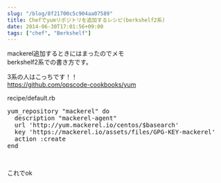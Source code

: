 ```yaml
---
slug: "/blog/8f21700c5c904aa07589"
title: Chefでyumリポジトリを追加するレシピ(berkshelf2系)
date: 2014-06-30T17:01:56+09:00
tags: ["chef", "Berkshelf"]
---
```

<p>mackerel追加するときにはまったのでメモ<br>
berkshelf2系での書き方です。</p>

<p>3系の人はこっちです！！<br>
<a href="https://github.com/opscode-cookbooks/yum" class="autolink" rel="nofollow noopener" target="_blank">https://github.com/opscode-cookbooks/yum</a></p>

<div class="code-frame" data-lang="ruby">
<div class="code-lang"><span class="bold">recipe/default.rb</span></div>
<div class="highlight"><pre><span class="n">yum_repository</span> <span class="s2">"mackerel"</span> <span class="k">do</span>
  <span class="n">description</span> <span class="s2">"mackerel-agent"</span>
  <span class="n">url</span> <span class="s1">'http://yum.mackerel.io/centos/$basearch'</span> 
  <span class="n">key</span> <span class="s1">'https://mackerel.io/assets/files/GPG-KEY-mackerel'</span>
  <span class="n">action</span> <span class="ss">:create</span>
<span class="k">end</span>

</pre></div>
</div>

<p>これでok</p>

